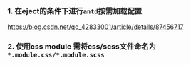 ### 1. 在eject的条件下进行``antd``按需加载配置
https://blog.csdn.net/qq_42833001/article/details/87456717

### 2. 使用css module 需将css/scss文件命名为 ``*.module.css/*.module.scss``
